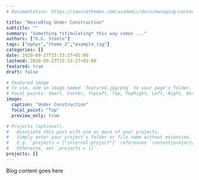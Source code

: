 ```yaml
---
# Documentation: https://sourcethemes.com/academic/docs/managing-content/

title: "NeuroBlog Under Construction"
subtitle: ""
summary: "Something *stimulating* this way comes ..."
authors: ["O.G. Steele"]
tags: ["ephys","theme_2","example_tag"]
categories: []
date: 2020-09-27T15:33:27+01:00
lastmod: 2020-09-27T15:33:27+01:00
featured: true
draft: false

# Featured image
# To use, add an image named `featured.jpg/png` to your page's folder.
# Focal points: Smart, Center, TopLeft, Top, TopRight, Left, Right, BottomLeft, Bottom, BottomRight.
image:
  caption: "Under Construction"
  focal_point: "Top"
  preview_only: true

# Projects (optional).
#   Associate this post with one or more of your projects.
#   Simply enter your project's folder or file name without extension.
#   E.g. `projects = ["internal-project"]` references `content/project/deep-learning/index.md`.
#   Otherwise, set `projects = []`.
projects: []
---
```


Blog content goes here

